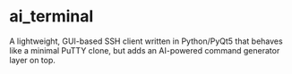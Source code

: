 # ai_terminal
A lightweight, GUI-based SSH client written in Python/PyQt5 that behaves like a minimal PuTTY clone, but adds an AI-powered command generator layer on top.
